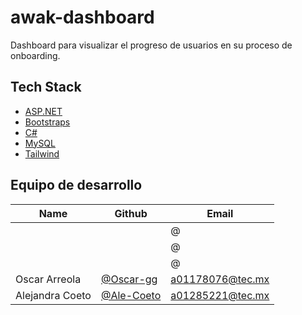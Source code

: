 # awak-dashboard
Dashboard para visualizar el progreso de usuarios en su proceso de onboarding.


## Tech Stack


- [ASP.NET](https://dotnet.microsoft.com/en-us/apps/aspnet)
- [Bootstraps](https://getbootstrap.com/docs/5.3/getting-started/introduction/)
- [C#](https://dotnet.microsoft.com/es-es/languages/csharp)
- [MySQL](https://www.mysql.com/)
- [Tailwind](https://tailwindcss.com/)
  
## Equipo de desarrollo
| Name | Github | Email |
| --- | --- | --- |
|  | [](https://github.com/) | @ |
|  | [](https://github.com/) | @ |
|  | [](https://github.com/) | @ |
|  Oscar Arreola | [@Oscar-gg](https://github.com/Oscar-gg) | a01178076@tec.mx |
| Alejandra Coeto | [@Ale-Coeto](https://github.com/AleCoeto) | a01285221@tec.mx |
